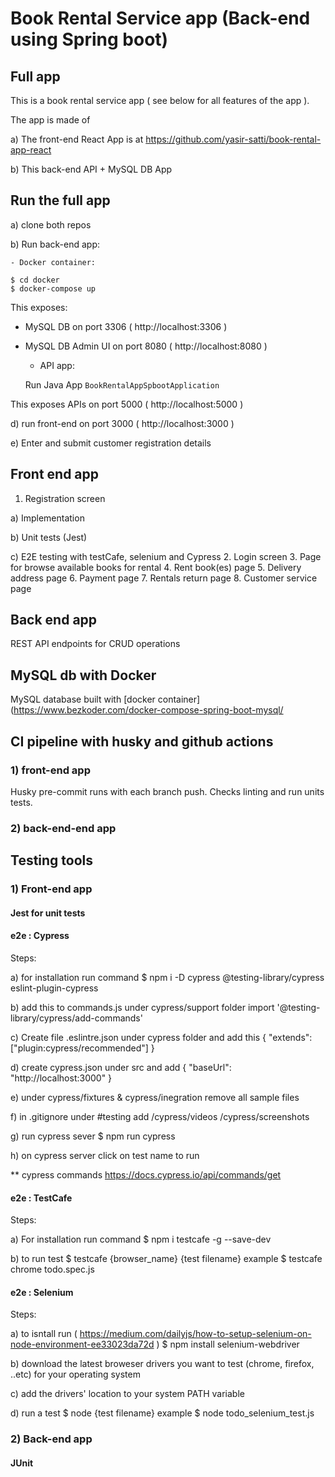 # **Book Rental Service app (Back-end using Spring boot)**

## **Full app**

This is a book rental service app ( see below for all features of the app ).

The app is made of

a) The front-end  React App is at https://github.com/yasir-satti/book-rental-app-react

b) This back-end API + MySQL DB App

## **Run the full app**

a) clone both repos

b) Run back-end app:

    - Docker container:
```agsl
$ cd docker
$ docker-compose up
```

This exposes:
- MySQL DB  on port 3306 ( http://localhost:3306 )
- MySQL DB Admin UI on port 8080 ( http://localhost:8080 )


    - API app:
    
    Run Java App 
```BookRentalAppSpbootApplication```

This exposes APIs on port 5000 ( http://localhost:5000 )



d) run front-end on port 3000 ( http://localhost:3000 )

e) Enter and submit customer registration details

## **Front end app**

1. Registration screen

a) Implementation

b) Unit tests (Jest)

c) E2E testing with testCafe, selenium and Cypress
2. Login screen
3. Page for browse available books for rental
4. Rent book(es) page
5. Delivery address page
6. Payment page
7. Rentals return page
8. Customer service page

## **Back end app**

REST API endpoints for CRUD operations

## **MySQL db with Docker**

MySQL database built with [docker container](https://www.bezkoder.com/docker-compose-spring-boot-mysql/

## **CI pipeline with husky and github actions**

### **1) front-end app**

Husky pre-commit runs with each branch push. Checks linting and run units tests.

### **2) back-end-end app**

## **Testing tools**

### **1) Front-end app**

#### **Jest for unit tests**

#### **e2e : Cypress**

Steps:

a) for installation run command
$ npm i -D cypress @testing-library/cypress eslint-plugin-cypress

b) add this to commands.js under cypress/support folder
import '@testing-library/cypress/add-commands'

c) Create file .eslintre.json under cypress folder and add this
{
"extends": ["plugin:cypress/recommended"]
}

d) create cypress.json under src and add
{
"baseUrl": "http://localhost:3000"
}

e) under cypress/fixtures & cypress/inegration remove all sample files

f) in .gitignore under #testing add
/cypress/videos
/cypress/screenshots

g) run cypress sever
$ npm run cypress

h) on cypress server click on test name to run

** cypress commands
https://docs.cypress.io/api/commands/get

#### **e2e : TestCafe**

Steps:

a) For installation run command
$ npm i testcafe -g --save-dev

b) to run test
$ testcafe {browser_name} {test filename}
example
$ testcafe chrome todo.spec.js

#### **e2e : Selenium**

Steps:

a) to isntall run ( https://medium.com/dailyjs/how-to-setup-selenium-on-node-environment-ee33023da72d )
$ npm install selenium-webdriver

b) download the latest broweser drivers you want to test (chrome, firefox, ..etc) for your operating system

c) add the drivers' location to your system PATH variable

d) run a test
$ node {test filename}
example
$ node todo_selenium_test.js

### **2) Back-end app**

#### **JUnit**



